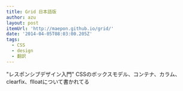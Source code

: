 ```yaml
---
title: Grid 日本語版
author: azu
layout: post
itemUrl: 'http://maepon.github.io/grid/'
date: '2014-04-05T08:03:00.205Z'
tags:
  - CSS
  - design
  - 翻訳
---
```

"レスポンシブデザイン入門"
CSSのボックスモデル、コンテナ、カラム、clearfix、flloatについて書かれてる
